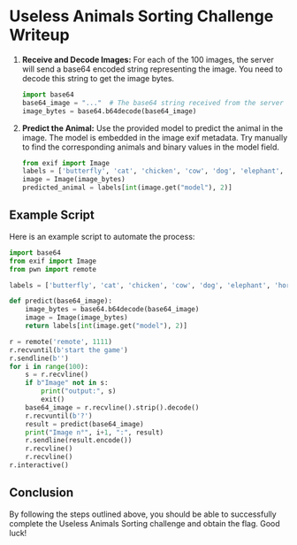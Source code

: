 # Useless Animals Sorting Challenge Writeup

1. **Receive and Decode Images:**
   For each of the 100 images, the server will send a base64 encoded string representing the image. You need to decode this string to get the image bytes.

   ```python
   import base64
   base64_image = "..."  # The base64 string received from the server
   image_bytes = base64.b64decode(base64_image)
   ```

2. **Predict the Animal:**
   Use the provided model to predict the animal in the image. The model is embedded in the image exif metadata. Try manually to find the corresponding animals and binary values in the model field.

   ```python
   from exif import Image
   labels = ['butterfly', 'cat', 'chicken', 'cow', 'dog', 'elephant', 'horse', 'sheep', 'spider', 'squirrel']
   image = Image(image_bytes)
   predicted_animal = labels[int(image.get("model"), 2)]
   ```

## Example Script

Here is an example script to automate the process:

```python
import base64
from exif import Image
from pwn import remote

labels = ['butterfly', 'cat', 'chicken', 'cow', 'dog', 'elephant', 'horse', 'sheep', 'spider', 'squirrel']

def predict(base64_image):
    image_bytes = base64.b64decode(base64_image)
    image = Image(image_bytes)
    return labels[int(image.get("model"), 2)]

r = remote('remote', 1111)
r.recvuntil(b'start the game')
r.sendline(b'')
for i in range(100):
    s = r.recvline()
    if b"Image" not in s:
        print("output:", s)
        exit()
    base64_image = r.recvline().strip().decode()
    r.recvuntil(b'?')
    result = predict(base64_image)
    print("Image n°", i+1, ":", result)
    r.sendline(result.encode())
    r.recvline()
    r.recvline()
r.interactive()
```

## Conclusion

By following the steps outlined above, you should be able to successfully complete the Useless Animals Sorting challenge and obtain the flag. Good luck!